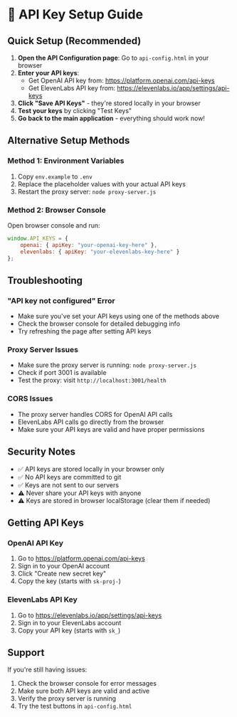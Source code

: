 # 🔑 API Key Setup Guide

## Quick Setup (Recommended)

1. **Open the API Configuration page**: Go to `api-config.html` in your browser
2. **Enter your API keys**:
   - Get OpenAI API key from: https://platform.openai.com/api-keys
   - Get ElevenLabs API key from: https://elevenlabs.io/app/settings/api-keys
3. **Click "Save API Keys"** - they're stored locally in your browser
4. **Test your keys** by clicking "Test Keys"
5. **Go back to the main application** - everything should work now!

## Alternative Setup Methods

### Method 1: Environment Variables
1. Copy `env.example` to `.env`
2. Replace the placeholder values with your actual API keys
3. Restart the proxy server: `node proxy-server.js`

### Method 2: Browser Console
Open browser console and run:
```javascript
window.API_KEYS = {
    openai: { apiKey: "your-openai-key-here" },
    elevenlabs: { apiKey: "your-elevenlabs-key-here" }
};
```

## Troubleshooting

### "API key not configured" Error
- Make sure you've set your API keys using one of the methods above
- Check the browser console for detailed debugging info
- Try refreshing the page after setting API keys

### Proxy Server Issues
- Make sure the proxy server is running: `node proxy-server.js`
- Check if port 3001 is available
- Test the proxy: visit `http://localhost:3001/health`

### CORS Issues
- The proxy server handles CORS for OpenAI API calls
- ElevenLabs API calls go directly from the browser
- Make sure your API keys are valid and have proper permissions

## Security Notes

- ✅ API keys are stored locally in your browser only
- ✅ No API keys are committed to git
- ✅ Keys are not sent to our servers
- ⚠️ Never share your API keys with anyone
- ⚠️ Keys are stored in browser localStorage (clear them if needed)

## Getting API Keys

### OpenAI API Key
1. Go to https://platform.openai.com/api-keys
2. Sign in to your OpenAI account
3. Click "Create new secret key"
4. Copy the key (starts with `sk-proj-`)

### ElevenLabs API Key
1. Go to https://elevenlabs.io/app/settings/api-keys
2. Sign in to your ElevenLabs account
3. Copy your API key (starts with `sk_`)

## Support

If you're still having issues:
1. Check the browser console for error messages
2. Make sure both API keys are valid and active
3. Verify the proxy server is running
4. Try the test buttons in `api-config.html`
